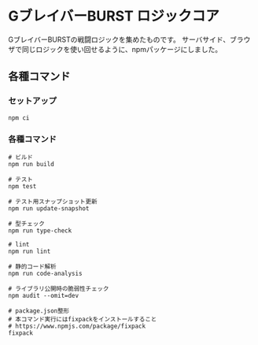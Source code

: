 # GブレイバーBURST ロジックコア

GブレイバーBURSTの戦闘ロジックを集めたものです。
サーバサイド、ブラウザで同じロジックを使い回せるように、npmパッケージにしました。

## 各種コマンド

### セットアップ
```shell
npm ci
```

### 各種コマンド
```shell
# ビルド
npm run build

# テスト
npm test

# テスト用スナップショット更新
npm run update-snapshot

# 型チェック
npm run type-check

# lint
npm run lint

# 静的コード解析
npm run code-analysis

# ライブラリ公開時の脆弱性チェック
npm audit --omit=dev

# package.json整形
# 本コマンド実行にはfixpackをインストールすること
# https://www.npmjs.com/package/fixpack
fixpack
```